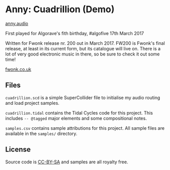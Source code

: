 # Anny: Cuadrillion (Demo)

[anny.audio](https://www.anny.audio)

First played for Algorave's fith birthday, #algofive 17th March 2017

Written for Fwonk release nr. 200 out in March 2017. FW200 is Fwonk's final release, at least in its current form, but its catalogue will live on. There is a lot of very good electronic music in there, so be sure to check it out some time!

[fwonk.co.uk](http://fwonk.co.uk)

## Files

`cuadrillion.scd` is a simple SuperCollider file to initialise my audio routing and load project samples.

`cuadrillion.tidal` contains the Tidal Cycles code for this project. This includes `-- @tagged` major elements and some compositional notes.

`samples.csv` contains sample attributions for this project. All sample files are available in the `samples/` directory.

## License

Source code is [CC-BY-SA](https://creativecommons.org/licenses/by-sa/4.0/) and samples are all royalty free.
